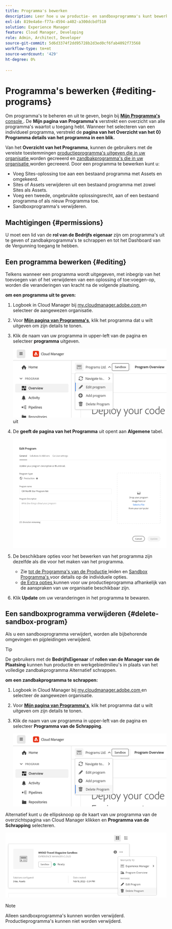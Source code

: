 ```yaml
---
title: Programma's bewerken
description: Leer hoe u uw productie- en sandboxprogramma's kunt bewerken om de opties aan te passen nadat u deze hebt gemaakt.
exl-id: 819e4a6e-f77a-4594-a402-a300dcbdf510
solution: Experience Manager
feature: Cloud Manager, Developing
role: Admin, Architect, Developer
source-git-commit: 5d6d3374f2dd95728b2d3ed0cf6fab4092f73568
workflow-type: tm+mt
source-wordcount: '429'
ht-degree: 0%

---
```



# Programma&#39;s bewerken {#editing-programs}

Om programma&#39;s te beheren en uit te geven, begin bij [**Mijn Programma&#39;s** console ](/help/implementing/cloud-manager/navigation.md). De **Mijn pagina van Programma&#39;s** verstrekt een overzicht van alle programma&#39;s waartot u toegang hebt. Wanneer het selecteren van een individueel programma, verstrekt de **pagina van het Overzicht van het 0} Programma details van het programma in een blik.**

Van het **Overzicht van het Programma**, kunnen de gebruikers met de vereiste toestemmingen [ productieprogramma&#39;s uitgeven die in uw organisatie ](creating-production-programs.md) worden gecreeerd en [ zandbakprogramma&#39;s die in uw organisatie ](creating-sandbox-programs.md) worden gecreeerd. Door een programma te bewerken kunt u:

* Voeg Sites-oplossing toe aan een bestaand programma met Assets en omgekeerd.
* Sites of Assets verwijderen uit een bestaand programma met zowel Sites als Assets.
* Voeg een tweede, ongebruikte oplossingsrecht, aan of een bestaand programma of als nieuw Programma toe.
* Sandboxprogramma&#39;s verwijderen.

## Machtigingen {#permissions}

U moet een lid van de **rol van de Bedrijfs eigenaar** zijn om programma&#39;s uit te geven of zandbakprogramma&#39;s te schrappen en tot het Dashboard van de Vergunning toegang te hebben.

## Een programma bewerken {#editing}

Telkens wanneer een programma wordt uitgegeven, met inbegrip van het toevoegen van of het verwijderen van een oplossing of toe:voegen-op, worden die veranderingen van kracht na de volgende plaatsing.

**om een programma uit te geven:**

1. Logboek in Cloud Manager bij [ my.cloudmanager.adobe.com ](https://my.cloudmanager.adobe.com/) en selecteer de aangewezen organisatie.

1. Voor **[Mijn pagina van Programma&#39;s](#my-programs)**, klik het programma dat u wilt uitgeven om zijn details te tonen.

1. Klik de naam van uw programma in upper-left van de pagina en selecteer **programma** uitgeven.

   ![ geef programmaoptie ](assets/edit-program-overview.png) uit

1. De **geeft de pagina van het Programma** uit opent aan **Algemene** tabel.

   ![ Algemene tabel ](assets/edit-program-prod1.png)

1. De beschikbare opties voor het bewerken van het programma zijn dezelfde als die voor het maken van het programma.
   * Zie [ tot de Programma&#39;s van de Productie ](/help/implementing/cloud-manager/getting-access-to-aem-in-cloud/creating-production-programs.md) leiden en [ Sandbox Programma&#39;s ](/help/implementing/cloud-manager/getting-access-to-aem-in-cloud/creating-sandbox-programs.md) voor details op de individuele opties.
   * [ de Extra opties ](/help/implementing/cloud-manager/getting-access-to-aem-in-cloud/creating-production-programs.md#options) kunnen voor uw productieprogramma afhankelijk van de aanspraken van uw organisatie beschikbaar zijn.

1. Klik **Update** om uw veranderingen in het programma te bewaren.

## Een sandboxprogramma verwijderen {#delete-sandbox-program}

Als u een sandboxprogramma verwijdert, worden alle bijbehorende omgevingen en pijpleidingen verwijderd.

>[!TIP]
>
>De gebruikers met de **BedrijfsEigenaar** of **rollen van de Manager van de Plaatsing** kunnen hun productie en werkgebiedmilieu&#39;s in plaats van het volledige zandbakprogramma Alternatief schrappen.

**om een zandbakprogramma te schrappen:**

1. Logboek in Cloud Manager bij [ my.cloudmanager.adobe.com ](https://my.cloudmanager.adobe.com/) en selecteer de aangewezen organisatie.

1. Voor **[Mijn pagina van Programma&#39;s](#my-programs)**, klik het programma dat u wilt uitgeven om zijn details te tonen.

1. Klik de naam van uw programma in upper-left van de pagina en selecteer **Programma van de Schrapping**.

   ![ de programmaoptie van de Schrapping ](assets/delete-sandbox1.png)

Alternatief kunt u de ellipsknoop op de kaart van uw programma van de overzichtspagina van Cloud Manager klikken en **Programma van de Schrapping** selecteren.

![ Schrap zandbak van programmakaart ](assets/delete-sandbox2.png)

>[!NOTE]
>
>Alleen sandboxprogramma&#39;s kunnen worden verwijderd. Productieprogramma&#39;s kunnen niet worden verwijderd.

